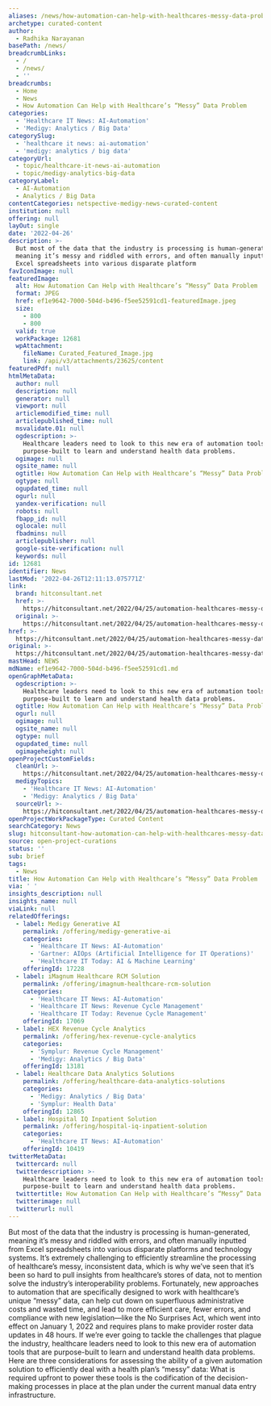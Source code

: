 ```yaml
---
aliases: /news/how-automation-can-help-with-healthcares-messy-data-problem
archetype: curated-content
author:
  - Radhika Narayanan
basePath: /news/
breadcrumbLinks:
  - /
  - /news/
  - ''
breadcrumbs:
  - Home
  - News
  - How Automation Can Help with Healthcare’s “Messy” Data Problem
categories:
  - 'Healthcare IT News: AI-Automation'
  - 'Medigy: Analytics / Big Data'
categorySlug:
  - 'healthcare it news: ai-automation'
  - 'medigy: analytics / big data'
categoryUrl:
  - topic/healthcare-it-news-ai-automation
  - topic/medigy-analytics-big-data
categoryLabel:
  - AI-Automation
  - Analytics / Big Data
contentCategories: netspective-medigy-news-curated-content
institution: null
offering: null
layOut: single
date: '2022-04-26'
description: >-
  But most of the data that the industry is processing is human-generated,
  meaning it’s messy and riddled with errors, and often manually inputted from
  Excel spreadsheets into various disparate platform
favIconImage: null
featuredImage:
  alt: How Automation Can Help with Healthcare’s “Messy” Data Problem
  format: JPEG
  href: ef1e9642-7000-504d-b496-f5ee52591cd1-featuredImage.jpeg
  size:
    - 800
    - 800
  valid: true
  workPackage: 12681
  wpAttachment:
    fileName: Curated_Featured_Image.jpg
    link: /api/v3/attachments/23625/content
featuredPdf: null
htmlMetaData:
  author: null
  description: null
  generator: null
  viewport: null
  articlemodified_time: null
  articlepublished_time: null
  msvalidate.01: null
  ogdescription: >-
    Healthcare leaders need to look to this new era of automation tools that are
    purpose-built to learn and understand health data problems.
  ogimage: null
  ogsite_name: null
  ogtitle: How Automation Can Help with Healthcare’s “Messy” Data Problem
  ogtype: null
  ogupdated_time: null
  ogurl: null
  yandex-verification: null
  robots: null
  fbapp_id: null
  oglocale: null
  fbadmins: null
  articlepublisher: null
  google-site-verification: null
  keywords: null
id: 12681
identifier: News
lastMod: '2022-04-26T12:11:13.075771Z'
link:
  brand: hitconsultant.net
  href: >-
    https://hitconsultant.net/2022/04/25/automation-healthcares-messy-data-problem/
  original: >-
    https://hitconsultant.net/2022/04/25/automation-healthcares-messy-data-problem/
href: >-
  https://hitconsultant.net/2022/04/25/automation-healthcares-messy-data-problem/
original: >-
  https://hitconsultant.net/2022/04/25/automation-healthcares-messy-data-problem/
mastHead: NEWS
mdName: ef1e9642-7000-504d-b496-f5ee52591cd1.md
openGraphMetaData:
  ogdescription: >-
    Healthcare leaders need to look to this new era of automation tools that are
    purpose-built to learn and understand health data problems.
  ogtitle: How Automation Can Help with Healthcare’s “Messy” Data Problem
  ogurl: null
  ogimage: null
  ogsite_name: null
  ogtype: null
  ogupdated_time: null
  ogimageheight: null
openProjectCustomFields:
  cleanUrl: >-
    https://hitconsultant.net/2022/04/25/automation-healthcares-messy-data-problem/
  medigyTopics:
    - 'Healthcare IT News: AI-Automation'
    - 'Medigy: Analytics / Big Data'
  sourceUrl: >-
    https://hitconsultant.net/2022/04/25/automation-healthcares-messy-data-problem/
openProjectWorkPackageType: Curated Content
searchCategory: News
slug: hitconsultant-how-automation-can-help-with-healthcares-messy-data-problem
source: open-project-curations
status: ''
sub: brief
tags:
  - News
title: How Automation Can Help with Healthcare’s “Messy” Data Problem
via: ' '
insights_description: null
insights_name: null
viaLink: null
relatedOfferings:
  - label: Medigy Generative AI
    permalink: /offering/medigy-generative-ai
    categories:
      - 'Healthcare IT News: AI-Automation'
      - 'Gartner: AIOps (Artificial Intelligence for IT Operations)'
      - 'Healthcare IT Today: AI & Machine Learning'
    offeringId: 17228
  - label: iMagnum Healthcare RCM Solution
    permalink: /offering/imagnum-healthcare-rcm-solution
    categories:
      - 'Healthcare IT News: AI-Automation'
      - 'Healthcare IT News: Revenue Cycle Management'
      - 'Healthcare IT Today: Revenue Cycle Management'
    offeringId: 17069
  - label: HEX Revenue Cycle Analytics
    permalink: /offering/hex-revenue-cycle-analytics
    categories:
      - 'Symplur: Revenue Cycle Management'
      - 'Medigy: Analytics / Big Data'
    offeringId: 13181
  - label: Healthcare Data Analytics Solutions
    permalink: /offering/healthcare-data-analytics-solutions
    categories:
      - 'Medigy: Analytics / Big Data'
      - 'Symplur: Health Data'
    offeringId: 12865
  - label: Hospital IQ Inpatient Solution
    permalink: /offering/hospital-iq-inpatient-solution
    categories:
      - 'Healthcare IT News: AI-Automation'
    offeringId: 10419
twitterMetaData:
  twittercard: null
  twitterdescription: >-
    Healthcare leaders need to look to this new era of automation tools that are
    purpose-built to learn and understand health data problems.
  twittertitle: How Automation Can Help with Healthcare’s “Messy” Data Problem
  twitterimage: null
  twitterurl: null
---
```

<p>But most of the data that the industry is processing is human-generated, meaning it’s messy and riddled with errors, and often manually inputted from Excel spreadsheets into various disparate platforms and technology systems.
It’s extremely challenging to efficiently streamline the processing of healthcare’s messy, inconsistent data, which is why we’ve seen that it’s been so hard to pull insights from healthcare’s stores of data, not to mention solve the industry’s interoperability problems.
Fortunately, new approaches to automation that are specifically designed to work with healthcare’s unique “messy” data, can help cut down on superfluous administrative costs and wasted time, and lead to more efficient care, fewer errors, and compliance with new legislation—like the No Surprises Act, which went into effect on January 1, 2022 and requires plans to make provider roster data updates in 48 hours.
If we’re ever going to tackle the challenges that plague the industry, healthcare leaders need to look to this new era of automation tools that are purpose-built to learn and understand health data problems.
Here are three considerations for assessing the ability of a given automation solution to efficiently deal with a health plan’s “messy” data:
What is required upfront to power these tools is the codification of the decision-making processes in place at the plan under the current manual data entry infrastructure.</p>